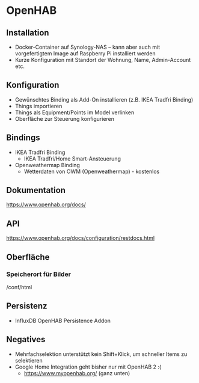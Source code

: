 # OpenHAB

## Installation

- Docker-Container auf Synology-NAS – kann aber auch mit vorgefertigtem Image auf Raspberry Pi installiert werden
- Kurze Konfiguration mit Standort der Wohnung, Name, Admin-Account etc.

## Konfiguration

- Gewünschtes Binding als Add-On installieren (z.B. IKEA Tradfri Binding)
- Things importieren
- Things als Equipment/Points im Model verlinken
- Oberfläche zur Steuerung konfigurieren

## Bindings

- IKEA Tradfri Binding
  - IKEA Tradfri/Home Smart-Ansteuerung
- Openweathermap Binding
  - Wetterdaten von OWM (Openweathermap) - kostenlos

## Dokumentation

<https://www.openhab.org/docs/>

## API

<https://www.openhab.org/docs/configuration/restdocs.html>

## Oberfläche

### Speicherort für Bilder

/conf/html

## Persistenz

- InfluxDB OpenHAB Persistence Addon

## Negatives

- Mehrfachselektion unterstützt kein Shift+Klick, um schneller Items zu selektieren
- Google Home Integration geht bisher nur mit OpenHAB 2 :(
  - <https://www.myopenhab.org/> (ganz unten)
